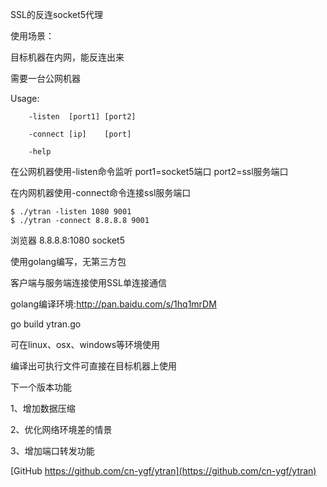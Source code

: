 SSL的反连socket5代理

使用场景：

目标机器在内网，能反连出来

需要一台公网机器

Usage:

        -listen  [port1] [port2]

        -connect [ip]    [port]

        -help

在公网机器使用-listen命令监听 port1=socket5端口 port2=ssl服务端口

在内网机器使用-connect命令连接ssl服务端口

~~~~{python}
$ ./ytran -listen 1080 9001
$ ./ytran -connect 8.8.8.8 9001
~~~~

浏览器 8.8.8.8:1080 socket5

使用golang编写，无第三方包

客户端与服务端连接使用SSL单连接通信

golang编译环境:http://pan.baidu.com/s/1hq1mrDM

go build ytran.go

可在linux、osx、windows等环境使用

编译出可执行文件可直接在目标机器上使用


下一个版本功能 

1、增加数据压缩

2、优化网络环境差的情景

3、增加端口转发功能

[GitHub https://github.com/cn-ygf/ytran](https://github.com/cn-ygf/ytran)
